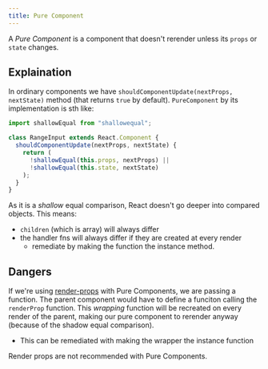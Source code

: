 ```yaml
---
title: Pure Component
---
```


A _Pure Component_ is a component that doesn't rerender unless its `props` or `state` changes.

## Explaination

In ordinary components we have `shouldComponentUpdate(nextProps, nextState)` method (that returns `true` by default). `PureComponent` by its implementation is sth like:

```jsx
import shallowEqual from "shallowequal";

class RangeInput extends React.Component {
  shouldComponentUpdate(nextProps, nextState) {
    return (
      !shallowEqual(this.props, nextProps) ||
      !shallowEqual(this.state, nextState)
    );
  }
}
```

As it is a _shallow_ equal comparison, React doesn't go deeper into compared objects.
This means:

- `children` (which is array) will always differ
- the handler fns will always differ if they are created at every render
  - remediate by making the function the instance method.

## Dangers

If we're using [render-props](/knowledge/React/render-props.md) with Pure Components, we are passing a function. The parent component would have to define a funciton calling the `renderProp` function. This _wrapping_ function will be recreated on every render of the parent, making our pure component to rerender anyway (because of the shadow equal comparison).

- This can be remediated with making the wrapper the instance function

Render props are not recommended with Pure Components.
